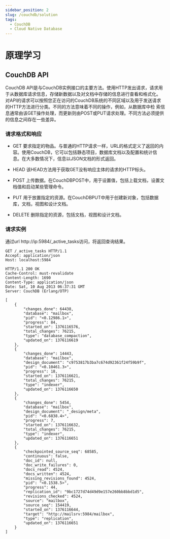 ```yaml
---
sidebar_position: 2
slug: /couchdb/solution
tags:
  - CouchDB
  - Cloud Native Database
---
```


# 原理学习

## CouchDB API

CouchDB API是与CouchDB实例接口的主要方法。使用HTTP发出请求，请求用于从数据库请求信息，存储新数据以及对文档中存储的信息进行查看和格式化。
对API的请求可以按照您正在访问的CouchDB系统的不同区域以及用于发送请求的HTTP方法进行分类。不同的方法意味着不同的操作，例如，从数据库中检
索信息通常由该GET操作处理，而更新则由POST或PUT请求处理。不同方法必须提供的信息之间存在一些差异。

### 请求格式和响应

- GET
要求指定的物品。与普通的HTTP请求一样，URL的格式定义了返回的内容。使用CouchDB，它可以包括静态项目，数据库文档以及配置和统计信息。在大多数情况下，信息以JSON文档的形式返回。

- HEAD
该HEAD方法用于获取GET没有响应主体的请求的HTTP标头。

- POST
上传数据。在CouchDBPOST中，用于设置值，包括上载文档，设置文档值和启动某些管理命令。

- PUT
用于放置指定的资源。在CouchDBPUT中用于创建新对象，包括数据库，文档，视图和设计文档。

- DELETE
删除指定的资源，包括文档，视图和设计文档。

### 请求实例

通过url http://ip:5984/_active_tasks访问，将返回查询结果。

```Request
GET /_active_tasks HTTP/1.1
Accept: application/json
Host: localhost:5984
```

```Response
HTTP/1.1 200 OK
Cache-Control: must-revalidate
Content-Length: 1690
Content-Type: application/json
Date: Sat, 10 Aug 2013 06:37:31 GMT
Server: CouchDB (Erlang/OTP)

[
    {
        "changes_done": 64438,
        "database": "mailbox",
        "pid": "<0.12986.1>",
        "progress": 84,
        "started_on": 1376116576,
        "total_changes": 76215,
        "type": "database_compaction",
        "updated_on": 1376116619
    },
    {
        "changes_done": 14443,
        "database": "mailbox",
        "design_document": "c9753817b3ba7c674d92361f24f59b9f",
        "pid": "<0.10461.3>",
        "progress": 18,
        "started_on": 1376116621,
        "total_changes": 76215,
        "type": "indexer",
        "updated_on": 1376116650
    },
    {
        "changes_done": 5454,
        "database": "mailbox",
        "design_document": "_design/meta",
        "pid": "<0.6838.4>",
        "progress": 7,
        "started_on": 1376116632,
        "total_changes": 76215,
        "type": "indexer",
        "updated_on": 1376116651
    },
    {
        "checkpointed_source_seq": 68585,
        "continuous": false,
        "doc_id": null,
        "doc_write_failures": 0,
        "docs_read": 4524,
        "docs_written": 4524,
        "missing_revisions_found": 4524,
        "pid": "<0.1538.5>",
        "progress": 44,
        "replication_id": "9bc1727d74d49d9e157e260bb8bbd1d5",
        "revisions_checked": 4524,
        "source": "mailbox",
        "source_seq": 154419,
        "started_on": 1376116644,
        "target": "http://mailsrv:5984/mailbox",
        "type": "replication",
        "updated_on": 1376116651
    }
]
```
